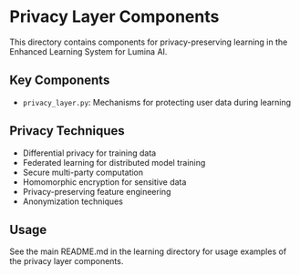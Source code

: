 # Privacy Layer Components

This directory contains components for privacy-preserving learning in the Enhanced Learning System for Lumina AI.

## Key Components

- `privacy_layer.py`: Mechanisms for protecting user data during learning

## Privacy Techniques

- Differential privacy for training data
- Federated learning for distributed model training
- Secure multi-party computation
- Homomorphic encryption for sensitive data
- Privacy-preserving feature engineering
- Anonymization techniques

## Usage

See the main README.md in the learning directory for usage examples of the privacy layer components.
